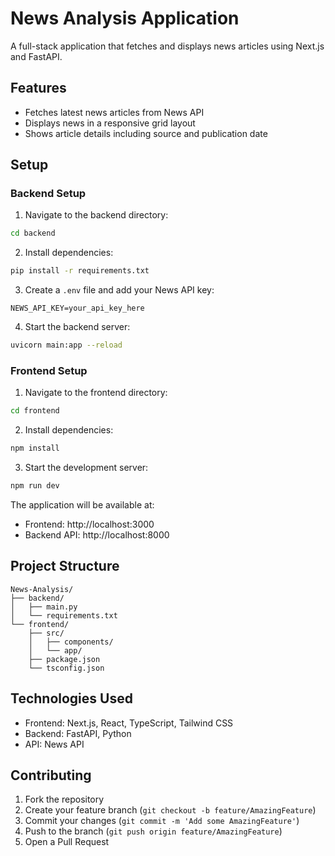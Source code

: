 # News Analysis Application

A full-stack application that fetches and displays news articles using Next.js and FastAPI.

## Features

- Fetches latest news articles from News API
- Displays news in a responsive grid layout
- Shows article details including source and publication date

## Setup

### Backend Setup
1. Navigate to the backend directory:
```bash
cd backend
```

2. Install dependencies:
```bash
pip install -r requirements.txt
```

3. Create a `.env` file and add your News API key:
```
NEWS_API_KEY=your_api_key_here
```

4. Start the backend server:
```bash
uvicorn main:app --reload
```

### Frontend Setup
1. Navigate to the frontend directory:
```bash
cd frontend
```

2. Install dependencies:
```bash
npm install
```

3. Start the development server:
```bash
npm run dev
```

The application will be available at:
- Frontend: http://localhost:3000
- Backend API: http://localhost:8000

## Project Structure

```
News-Analysis/
├── backend/
│   ├── main.py
│   └── requirements.txt
└── frontend/
    ├── src/
    │   ├── components/
    │   └── app/
    ├── package.json
    └── tsconfig.json
```

## Technologies Used

- Frontend: Next.js, React, TypeScript, Tailwind CSS
- Backend: FastAPI, Python
- API: News API

## Contributing

1. Fork the repository
2. Create your feature branch (`git checkout -b feature/AmazingFeature`)
3. Commit your changes (`git commit -m 'Add some AmazingFeature'`)
4. Push to the branch (`git push origin feature/AmazingFeature`)
5. Open a Pull Request
